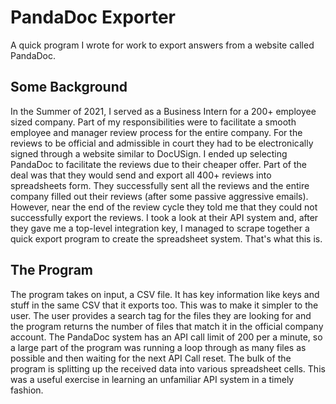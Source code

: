 # PandaDoc Exporter
 A quick program I wrote for work to export answers from a website called PandaDoc.

## Some Background

 In the Summer of 2021, I served as a Business Intern for a 200+ employee sized company. Part of my responsibilities were to facilitate a smooth employee and manager review process for the entire company. For the reviews to be official and admissible in court they had to be electronically signed through a website similar to DocUSign. I ended up selecting PandaDoc to facilitate the reviews due to their cheaper offer. Part of the deal was that they would send and export all 400+ reviews into spreadsheets form. They successfully sent all the reviews and the entire company filled out their reviews (after some passive aggressive emails). However, near the end of the review cycle they told me that they could not successfully export the reviews. I took a look at their API system and, after they gave me a top-level integration key, I managed to scrape together a quick export program to create the spreadsheet system. That's what this is.

 ## The Program

The program takes on input, a CSV file. It has key information like keys and stuff in the same CSV that it exports too. This was to make it simpler to the user. The user provides a search tag for the files they are looking for and the program returns the number of files that match it in the official company account. The PandaDoc system has an API call limit of 200 per a minute, so a large part of the program was running a loop through as many files as possible and then waiting for the next API Call reset. The bulk of the program is splitting up the received data into various spreadsheet cells. This was a useful exercise in learning an unfamiliar API system in a timely fashion.

